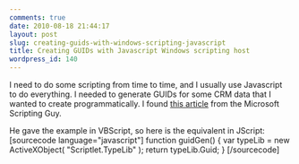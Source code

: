 ```yaml
---
comments: true
date: 2010-08-18 21:44:17
layout: post
slug: creating-guids-with-windows-scripting-javascript
title: Creating GUIDs with Javascript Windows scripting host
wordpress_id: 140
---
```


I need to do some scripting from time to time, and I usually use Javascript to do everything. I needed to generate GUIDs for some CRM data that I wanted to create programmatically. I found [this article](http://blogs.technet.com/b/heyscriptingguy/archive/2005/02/21/how-can-i-create-a-guid-using-a-script.aspx) from the Microsoft Scripting Guy.

He gave the example in VBScript, so here is the equivalent in JScript:
[sourcecode language="javascript"]
function guidGen() {
    var typeLib = new ActiveXObject( "Scriptlet.TypeLib" );
    return typeLib.Guid;
}
[/sourcecode]
